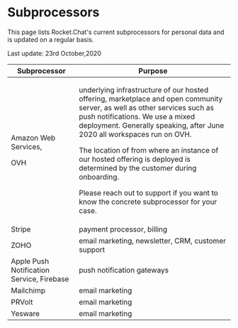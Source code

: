 # Subprocessors

This page lists Rocket.Chat's current subprocessors for personal data and is updated on a regular basis.

Last update: 23rd October,2020

| Subprocessor                              | Purpose                                                                                                                                                                                                                                                                                                                                                                                                                                                                         |
| ----------------------------------------- | ------------------------------------------------------------------------------------------------------------------------------------------------------------------------------------------------------------------------------------------------------------------------------------------------------------------------------------------------------------------------------------------------------------------------------------------------------------------------------- |
| <p>Amazon Web Services,</p><p>OVH</p>     | <p>underlying infrastructure of our hosted offering, marketplace and open community server, as well as other services such as push notifications. We use a mixed deployment. Generally speaking, after June 2020 all workspaces run on OVH.</p><p>The location of from where an instance of our hosted offering is deployed is determined by the customer during onboarding.</p><p>Please reach out to support if you want to know the concrete subprocessor for your case.</p> |
| Stripe                                    | payment processor, billing                                                                                                                                                                                                                                                                                                                                                                                                                                                      |
| ZOHO                                      | email marketing, newsletter, CRM, customer support                                                                                                                                                                                                                                                                                                                                                                                                                              |
| Apple Push Notification Service, Firebase | push notification gateways                                                                                                                                                                                                                                                                                                                                                                                                                                                      |
| Mailchimp                                 | email marketing                                                                                                                                                                                                                                                                                                                                                                                                                                                                 |
| PRVolt                                    | email marketing                                                                                                                                                                                                                                                                                                                                                                                                                                                                 |
| Yesware                                   | email marketing                                                                                                                                                                                                                                                                                                                                                                                                                                                                 |
